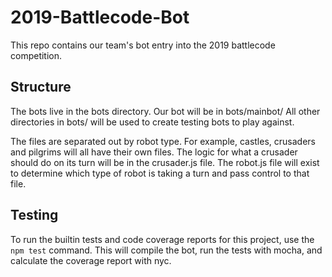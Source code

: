 # 2019-Battlecode-Bot
This repo contains our team's bot entry into the 2019 battlecode competition.

## Structure
The bots live in the bots directory. Our bot will be in bots/mainbot/
All other directories in bots/ will be used to create testing bots to play against.

The files are separated out by robot type. For example, castles, crusaders and pilgrims will all have their own files.
The logic for what a crusader should do on its turn will be in the crusader.js file.
The robot.js file will exist to determine which type of robot is taking a turn and pass control to that file.

## Testing
To run the builtin tests and code coverage reports for this project, use the
`npm test` command. This will compile the bot, run the tests with mocha, and
calculate the coverage report with nyc.
